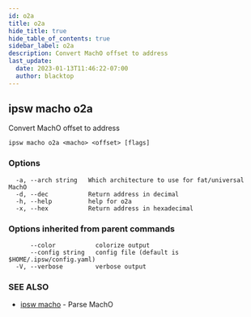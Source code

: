 ```yaml
---
id: o2a
title: o2a
hide_title: true
hide_table_of_contents: true
sidebar_label: o2a
description: Convert MachO offset to address
last_update:
  date: 2023-01-13T11:46:22-07:00
  author: blacktop
---
```

## ipsw macho o2a

Convert MachO offset to address

```
ipsw macho o2a <macho> <offset> [flags]
```

### Options

```
  -a, --arch string   Which architecture to use for fat/universal MachO
  -d, --dec           Return address in decimal
  -h, --help          help for o2a
  -x, --hex           Return address in hexadecimal
```

### Options inherited from parent commands

```
      --color           colorize output
      --config string   config file (default is $HOME/.ipsw/config.yaml)
  -V, --verbose         verbose output
```

### SEE ALSO

* [ipsw macho](/docs/cli/ipsw/macho)	 - Parse MachO

